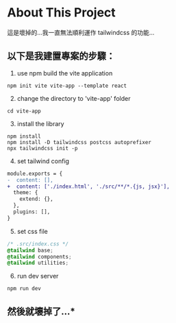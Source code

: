 # About This Project
這是壞掉的...我一直無法順利運作 tailwindcss 的功能...

## 以下是我建置專案的步驟：

1. use npm build the vite application
```shell
npm init vite vite-app --template react
```

2. change the directory to 'vite-app' folder
```shell
cd vite-app
```

3. install the library
```shell
npm install
npm install -D tailwindcss postcss autoprefixer
npx tailwindcss init -p
```

4. set tailwind config
```diff
module.exports = {
-  content: [],
+  content: ['./index.html', './src/**/*.{js, jsx}'],
  theme: {
    extend: {},
  },
  plugins: [],
}
```

5. set css file
```css
/* .src/index.css */
@tailwind base;
@tailwind components;
@tailwind utilities;
```

6. run dev server
```shell
npm run dev
```

## **然後就壞掉了...***